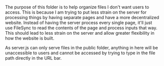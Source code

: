 The purpose of this folder is to help organize files I don't want users to access.  This is because I am trying to put less strain on the server for processing things by having separate pages and have a more decentralized website.  Instead of having the server process every single page, it'll just use FileSync to read the contents of the page and process inputs that way.  This should lead to less strain on the server and allow greater flexibility in how the website is built.

As server.js can only serve files in the public folder, anything in here will be unaccessible to users and cannot be accessed by trying to type in the file path directly in the URL bar.